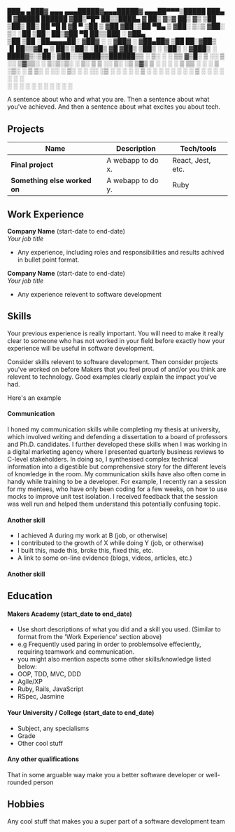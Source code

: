  ##
 
 ███▄ ▄███▓ ▄▄▄     ▄▄▄█████▓▄▄▄█████▓    ▄▄▄██▀▀▀▒█████   ███▄    █ ▓█████   ██████ 
▓██▒▀█▀ ██▒▒████▄   ▓  ██▒ ▓▒▓  ██▒ ▓▒      ▒██  ▒██▒  ██▒ ██ ▀█   █ ▓█   ▀ ▒██    ▒ 
▓██    ▓██░▒██  ▀█▄ ▒ ▓██░ ▒░▒ ▓██░ ▒░      ░██  ▒██░  ██▒▓██  ▀█ ██▒▒███   ░ ▓██▄   
▒██    ▒██ ░██▄▄▄▄██░ ▓██▓ ░ ░ ▓██▓ ░    ▓██▄██▓ ▒██   ██░▓██▒  ▐▌██▒▒▓█  ▄   ▒   ██▒
▒██▒   ░██▒ ▓█   ▓██▒ ▒██▒ ░   ▒██▒ ░     ▓███▒  ░ ████▓▒░▒██░   ▓██░░▒████▒▒██████▒▒
░ ▒░   ░  ░ ▒▒   ▓▒█░ ▒ ░░     ▒ ░░       ▒▓▒▒░  ░ ▒░▒░▒░ ░ ▒░   ▒ ▒ ░░ ▒░ ░▒ ▒▓▒ ▒ ░
░  ░      ░  ▒   ▒▒ ░   ░        ░        ▒ ░▒░    ░ ▒ ▒░ ░ ░░   ░ ▒░ ░ ░  ░░ ░▒  ░ ░
░      ░     ░   ▒    ░        ░          ░ ░ ░  ░ ░ ░ ▒     ░   ░ ░    ░   ░  ░  ░  
       ░         ░  ░                     ░   ░      ░ ░           ░    ░  ░      ░  
                                                                                     
A sentence about who and what you are. Then a sentence about what you've achieved. And then a sentence about what excites you about tech.

## Projects

| Name                         | Description       | Tech/tools        |
| ---------------------------- | ----------------- | ----------------- |
| **Final project**            | A webapp to do x. | React, Jest, etc. |
| **Something else worked on** | A webapp to do y. | Ruby              |

## Work Experience

**Company Name** (start-date to end-date)  
_Your job title_

- Any experience, including roles and responsibilities and results achived in bullet point format.

**Company Name** (start-date to end-date)  
_Your job title_

- Any experience relevent to software development

## Skills

Your previous experience is really important. You will need to make it really clear to someone who has not worked in your field before exactly how your experience will be useful in software development.

Consider skills relevent to software development. Then consider projects you've worked on before Makers that you feel proud of and/or you think are relevent to technology. Good examples clearly explain the impact you've had. 


Here's an example

#### Communication
I honed my communication skills while completing my thesis at university, which involved writing and defending a dissertation to a board of professors and Ph.D. candidates. I further developed these skills when I was working in a digital marketing agency where I presented quarterly business reviews to C-level stakeholders. In doing so, I synthesised complex technical information into a digestible but comprehensive story for the different levels of knowledge in the room. My communication skills have also often come in handy while training to be a developer. For example, I recently ran a session for my mentees, who have only been coding for a few weeks, on how to use mocks to improve unit test isolation. I received feedback that the session was well run and helped them understand this potentially confusing topic.

#### Another skill

- I achieved A during my work at B (job, or otherwise)
- I contributed to the growth of X while doing Y (job, or otherwise)
- I built this, made this, broke this, fixed this, etc.
- A link to some on-line evidence (blogs, videos, articles, etc.)

#### Another skill


## Education

#### Makers Academy (start_date to end_date)
- Use short descriptions of what you did and a skill you used. (Similar to format from the 'Work Experience' section above)
- e.g Frequently used paring in order to problemsolve effeciently, requiring teamwork and communication.
- you might also mention aspects some other skills/knowledge listed below: 
- OOP, TDD, MVC, DDD
- Agile/XP
- Ruby, Rails, JavaScript
- RSpec, Jasmine

#### Your University / College (start_date to end_date)

- Subject, any specialisms
- Grade
- Other cool stuff

#### Any other qualifications

That in some arguable way make you a better software developer or well-rounded person

## Hobbies

Any cool stuff that makes you a super part of a software development team
